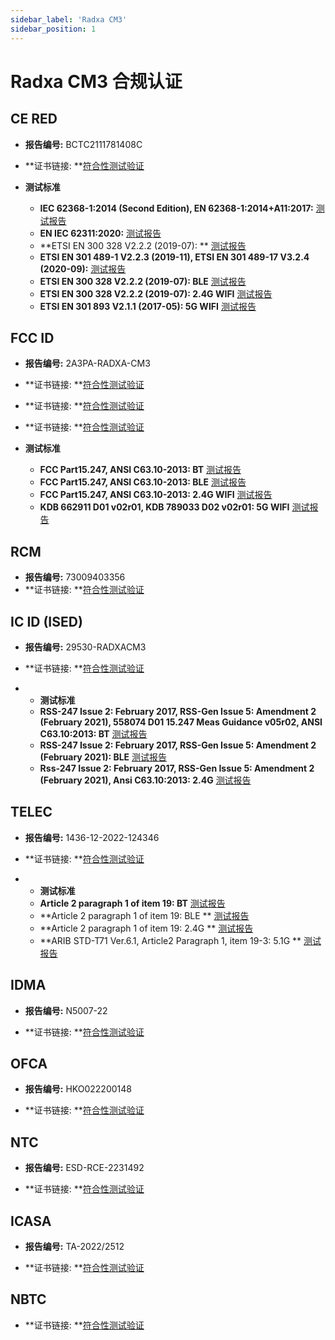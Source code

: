 ```yaml
---
sidebar_label: 'Radxa CM3'
sidebar_position: 1
---
```


# Radxa CM3 合规认证

## CE RED

- **报告编号:** BCTC2111781408C

- **证书链接: **[符合性测试验证](https://dl.radxa.com/cm3/compliance/RED/BCTC2111781408C_RM116_D8E32W_RED.pdf)

- **测试标准**
  
  - **IEC 62368-1:2014 (Second Edition), EN 62368-1:2014+A11:2017:** [测试报告](https://dl.radxa.com/cm3/compliance/RED/BCTC2111658558S_Radxa_CM3_RM116_D8E32W_CE_LVD.pdf)
  - **EN IEC 62311:2020:** [测试报告](https://dl.radxa.com/cm3/compliance/RED/BCTC2111781408_1E_RM116.pdf)
  - **ETSI EN 300 328 V2.2.2 (2019-07): ** [测试报告](https://dl.radxa.com/cm3/compliance/RED/BCTC2111781408_3E_RM116_D8E32W.pdf)
  - **ETSI EN 301 489-1 V2.2.3 (2019-11), ETSI EN 301 489-17 V3.2.4 (2020-09):** [测试报告](https://dl.radxa.com/cm3/compliance/RED/BCTC2111781408_2E_RM116.pdf)
  - **ETSI EN 300 328 V2.2.2 (2019-07): BLE** [测试报告](https://dl.radxa.com/cm3/compliance/RED/BCTC2111781408_4E_RM116_D8E32W_BLE.pdf)
  - **ETSI EN 300 328 V2.2.2 (2019-07): 2.4G WIFI** [测试报告](https://dl.radxa.com/cm3/compliance/RED/BCTC2111781408_5E_RM116_D8E32W_2.4_WiFi.pdf)
  - **ETSI EN 301 893 V2.1.1 (2017-05): 5G WIFI** [测试报告](https://dl.radxa.com/cm3/compliance/RED/BCTC2111781408_6E_RM116_D8E32W_5.1G_WIFI.pdf)

## FCC ID

- **报告编号:** 2AЗPA-RADXA-CM3
- **证书链接: **[符合性测试验证](https://dl.radxa.com/cm3/compliance/FCC%20ID/DSS-TC312586.pdf)
- **证书链接: **[符合性测试验证](https://dl.radxa.com/cm3/compliance/FCC%20ID/DTS-TC711512.pdf)
- **证书链接: **[符合性测试验证](https://dl.radxa.com/cm3/compliance/FCC%20ID/NII-TC621757.pdf)

- **测试标准**
  - **FCC Part15.247, ANSI C63.10-2013: BT** [测试报告](https://dl.radxa.com/cm3/compliance/FCC%20ID/BCTC2111202916-1E%20RM116-D8E32W%20%20FCC%20ID%20BT.pdf)
  - **FCC Part15.247, ANSI C63.10-2013: BLE** [测试报告](https://dl.radxa.com/cm3/compliance/FCC%20ID/BCTC2111202916-2E%20RM116-D8E32W%20%20FCC%20ID%20BLE.pdf)
  - **FCC Part15.247, ANSI C63.10-2013: 2.4G WIFI** [测试报告](https://dl.radxa.com/cm3/compliance/FCC%20ID/BCTC2111202916-3E%20RM116-D8E32W%20%20FCC%20ID%20WiFi.pdf)
  - **KDB 662911 D01 v02r01, KDB 789033 D02 v02r01: 5G WIFI** [测试报告](https://dl.radxa.com/cm3/compliance/FCC%20ID/BCTC2111202916-4E%20RM116-D8E32W%20%20WIFI%205.1G.pdf)

## RCM

- **报告编号:** 73009403356
- **证书链接: **[符合性测试验证](https://dl.radxa.com/cm3/compliance/AU_RCM/supplier_declaration_of_conformity_radxa_cm3.pdf)

## IC ID (ISED)

- **报告编号:** 29530-RADXACM3
  
- **证书链接: **[符合性测试验证](https://dl.radxa.com/cm3/compliance/CA_IC%20ID/BCTC974_ISED_Cert.pdf)

- - **测试标准**
  - **RSS-247 Issue 2: February 2017, RSS-Gen Issue 5: Amendment 2 (February 2021), 558074 D01 15.247 Meas Guidance v05r02, ANSI C63.10:2013: BT** [测试报告](https://dl.radxa.com/cm3/compliance/CA_IC%20ID/BCTC2211166199-1E%20Radxa%20CM3%20IC%20ID%20BT%203M.pdf)
  - **RSS-247 Issue 2: February 2017, RSS-Gen Issue 5: Amendment 2 (February 2021): BLE** [测试报告](https://dl.radxa.com/cm3/compliance/CA_IC%20ID/BCTC2211166199-2E%20Radxa%20CM3%20IC%20ID%20BLE%201M.pdf)
  - **Rss-247 Issue 2: February 2017, RSS-Gen Issue 5: Amendment 2 (February 2021), Ansi C63.10:2013: 2.4G** [测试报告](https://dl.radxa.com/cm3/compliance/CA_IC%20ID/BCTC2211166199-3E%20Radxa%20CM3%20IC%20ID%202.4G%20N20.pdf)

## TELEC
- **报告编号:** 1436-12-2022-124346
  
- **证书链接: **[符合性测试验证](https://dl.radxa.com/cm3/compliance/JP_TELEC/EMC124346%c2%a0Japan%c2%a0Certificate.pdf)

- - **测试标准**
  - **Article 2 paragraph 1 of item 19: BT** [测试报告](https://dl.radxa.com/cm3/compliance/JP_TELEC/BCTC2211041097-1E%20%20RM116-D8E32W%20TELEC%20BT%203M%20(J).pdf)
  - **Article 2 paragraph 1 of item 19: BLE ** [测试报告](https://dl.radxa.com/cm3/compliance/JP_TELEC/BCTC2211041097-2E%20%20RM116-D8E32W%20TELEC%20BLE%201M%20X.pdf)
  - **Article 2 paragraph 1 of item 19: 2.4G ** [测试报告](https://dl.radxa.com/cm3/compliance/JP_TELEC/BCTC2211041097-3E%20%20RM116-D8E32W%20TELEC%202.4G%20N20%20(X).pdf)
  - **ARIB STD-T71 Ver.6.1, Article2 Paragraph 1, item 19-3: 5.1G ** [测试报告](https://dl.radxa.com/cm3/compliance/JP_TELEC/BCTC2211041097-4E%20%20RM116-D8E32W%20TELEC%205.1G.pdf)

## IDMA
- **报告编号:** N5007-22

- **证书链接: **[符合性测试验证](https://dl.radxa.com/cm3/compliance/SG_IMDA/N5007_22_IDMA_CM3.pdf)

## OFCA 
- **报告编号:** HKO022200148
  
- **证书链接: **[符合性测试验证](https://dl.radxa.com/cm3/compliance/HK_OFCA.pdf)

## NTC
- **报告编号:** ESD-RCE-2231492
  
- **证书链接: **[符合性测试验证](https://dl.radxa.com/cm3/compliance/PH_NTC.pdf)

## ICASA
- **报告编号:** TA-2022/2512
  
- **证书链接: **[符合性测试验证](https://dl.radxa.com/cm3/compliance/SA_ICASA.pdf)

## NBTC
- **证书链接: **[符合性测试验证](https://dl.radxa.com/cm3/compliance/TH_NBTC.pdf)



